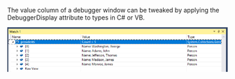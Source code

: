 ﻿The value column of a debugger window can be tweaked by applying the DebuggerDisplay attribute to types in C# or VB.

!["Debugger Display"](images/DebuggerDisplay.png)

